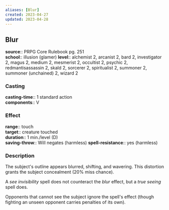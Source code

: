 ```yaml
---
aliases: [Blur]
created: 2023-04-27
updated: 2023-04-28
---
```


## Blur

**source**:: PRPG Core Rulebook pg. 251  
**school**:: illusion (glamer)
**level**:: alchemist 2, arcanist 2, bard 2, investigator 2, magus 2, medium 2, mesmerist 2, occultist 2, psychic 2, redmantisassassin 2, skald 2, sorcerer 2, spiritualist 2, summoner 2, summoner (unchained) 2, wizard 2

### Casting

**casting-time**:: 1 standard action  
**components**:: V

### Effect

**range**:: touch  
**target**:: creature touched  
**duration**:: 1 min./level (D)  
**saving-throw**:: Will negates (harmless)
**spell-resistance**:: yes (harmless)

### Description

The subject's outline appears blurred, shifting, and wavering. This distortion grants the subject concealment (20% miss chance).  
  
A *see invisibility* spell does not counteract the *blur* effect, but a *true seeing* spell does.  
  
Opponents that cannot see the subject ignore the spell's effect (though fighting an unseen opponent carries penalties of its own).
